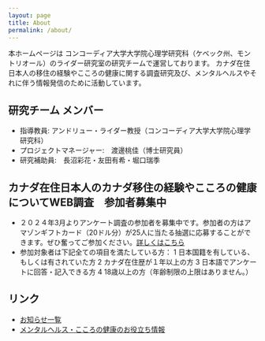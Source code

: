 ```yaml
---
layout: page
title: About
permalink: /about/
---
```


本ホームページは コンコーディア大学大学院心理学研究科（ケベック州、モントリオール）のライダー研究室の研究チームで運営しております。
カナダ在住日本人の移住の経験やこころの健康に関する調査研究及び、メンタルヘルスやそれに伴う情報発信のために活動しています。

## 研究チーム メンバー
- 指導教員: アンドリュー・ライダー教授（コンコーディア大学大学院心理学研究科）
- プロジェクトマネージャー:　渡邊桃佳（博士研究員）
- 研究補助員:　長沼彩花・友田有希・堀口瑞季

## カナダ在住日本人のカナダ移住の経験やこころの健康についてWEB調査　参加者募集中
- ２０２４年3月よりアンケート調査の参加者を募集中です。参加者の方はアマゾンギフトカード（20ドル分）が25人に当たる抽選に応募することができます。ぜひ奮ってご参加ください。[詳しくはこちら](https://acculturationproject.github.io/misc/2024/02/19/websurvey_page.html)
- 参加対象者は下記全ての項目を満たしている方：
1	日本国籍を有している、もしくは有されていた方
2	カナダ在住歴が１年以上の方
3	日本語でアンケートに回答・記入できる方
4	18歳以上の方（年齢制限の上限はありません。）

## リンク
- [お知らせ一覧](https://acculturationproject.github.io/)
- [メンタルヘルス・こころの健康のお役立ち情報](https://acculturationproject.github.io/misc/2024/02/19/mentalhealthinfo_page.html)


[jekyll-organization]: https://github.com/jekyll
